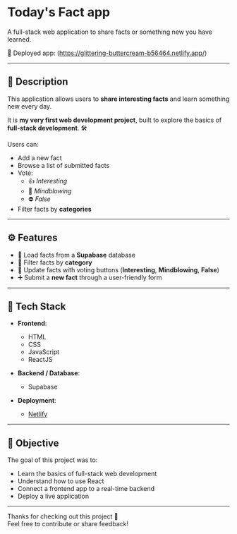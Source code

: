 # Today's Fact app

A full-stack web application to share facts or something new you have learned.

🧠 Deployed app: (https://glittering-buttercream-b56464.netlify.app/)

---

## 🌟 Description

This application allows users to **share interesting facts** and learn something new every day.

It is **my very first web development project**, built to explore the basics of **full-stack development**. 🛠️

Users can:

- Add a new fact
- Browse a list of submitted facts
- Vote:
  - 👍 _Interesting_
  - 🤯 _Mindblowing_
  - ⛔ _False_
- Filter facts by **categories**

---

## ⚙️ Features

- 🔄 Load facts from a **Supabase** database
- 📂 Filter facts by **category**
- 🔘 Update facts with voting buttons (**Interesting**, **Mindblowing**, **False**)
- ➕ Submit a **new fact** through a user-friendly form

---

## 🧰 Tech Stack

- **Frontend**:

  - HTML
  - CSS
  - JavaScript
  - ReactJS

- **Backend / Database**:

  - Supabase

- **Deployment**:
  - [Netlify](https://netlify.com)

---

## 🚀 Objective

The goal of this project was to:

- Learn the basics of full-stack web development
- Understand how to use React
- Connect a frontend app to a real-time backend
- Deploy a live application

---

Thanks for checking out this project 🙌  
Feel free to contribute or share feedback!
